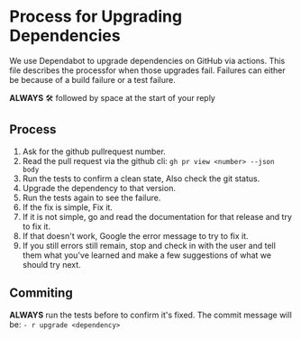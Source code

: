 # Process for Upgrading Dependencies

We use Dependabot to upgrade dependencies on GitHub via actions.
This file describes the processfor when those upgrades fail.
Failures can either be because of a build failure or a test failure.

**ALWAYS** 🛠 followed by space at the start of your reply

## Process
1. Ask for the github pullrequest number.
2. Read the pull request via the github cli: `gh pr view <number> --json body`
3. Run the tests to confirm a clean state, Also check the git status.
4. Upgrade the dependency to that version.
5. Run the tests again to see the failure.
6. If the fix is simple, Fix it. 
7. If it is not simple, go and read the documentation for that release and try to fix it.
8. If that doesn't work, Google the error message to try to fix it.
9. If you still errors still remain, stop and check in with the user and tell them what you've learned and make a few suggestions of what we should try next. 


## Commiting

**ALWAYS** run the tests before to confirm it's fixed.
The commit message will be: `- r upgrade <dependency>`
